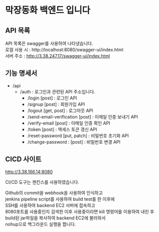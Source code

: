 # 막장동화 백엔드 입니다 #

## API 목록 ##
API 목록은 swagger를 사용하여 나타냈습니다.  
로컬 사용 시 : http://localhost:8080/swagger-ui/index.html  
서버 주소 : http://3.38.247.17/swagger-ui/index.html

## 기능 명세서 ##
- /api
  - /auth : 로그인과 관련된 API 주소입니다.
    - /login [post] : 로그인 API
    - /signup [post] : 회원가입 API
    - /logout [get, post] : 로그아웃 API
    - /send-email-verification [post] : 이메일 인증 보내기 API
    - /verify-email [post] : 이메일 인증 확인 API
    - /token [post] : 액세스 토큰 갱신 API
    - /reset-password [put, patch] : 비밀번호 초기화 API
    - /change-password : [post] : 비밀번호 변경 API
   
## CICD 사이트 ##
http://3.38.166.14:8080  

CI/CD 도구는 젠킨스를 사용하였습니다.  

Github의 commit을 webhook을 사용하여 인식하고  
jenkins pipeline script를 사용하여 build test를 한 이후에  
SSH를 사용하여 backend EC2 서버에 접속하고  
8080포트를 사용중인지 검색한 이후 사용중이라면 kill 명령어를 이용하여 내린 후  
build된 jar파일을 복사하여 backend EC2에 불러와서  
nohup으로 백그라운드 실행을 합니다.
